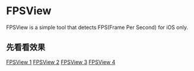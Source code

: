 # FPSView
FPSView is a simple tool that detects FPS(Frame Per Second) for iOS only.

## 先看看效果
[FPSView 1](/img/FPSView_1.jpg)
[FPSView 2](/img/FPSView_2.jpg)
[FPSView 3](/img/FPSView_3.jpg)
[FPSView 4](/img/FPSView_4.jpg)




